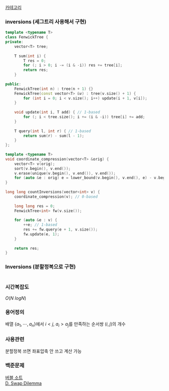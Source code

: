 [카테고리](/README.md)
### inversions (세그트리 사용해서 구현)
```cpp
template <typename T>
class FenwickTree {
private:
    vector<T> tree;
 
    T sum(int i) {
        T res = 0;
        for (; i > 0; i -= (i & -i)) res += tree[i];
        return res;
    }
 
public:
    FenwickTree(int n) : tree(n + 1) {}
    FenwickTree(const vector<T> &v) : tree(v.size() + 1) {
        for (int i = 0; i < v.size(); i++) update(i + 1, v[i]);
    }
 
    void update(int i, T add) { // 1-based
        for (; i < tree.size(); i += (i & -i)) tree[i] += add;
    }
 
    T query(int l, int r) { // 1-based
        return sum(r) - sum(l - 1);
    }
};
 
template <typename T>
void coordinate_compression(vector<T> &orig) {
    vector<T> v(orig);
    sort(v.begin(), v.end());
    v.erase(unique(v.begin(), v.end()), v.end());
    for (auto &e : orig) e = lower_bound(v.begin(), v.end(), e) - v.begin();
}
 
long long countInversions(vector<int> v) {
    coordinate_compression(v); // 0-based
    
    long long res = 0;
    FenwickTree<int> fw(v.size());
 
    for (auto &e : v) {
        ++e; // 1-based
        res += fw.query(e + 1, v.size());
        fw.update(e, 1);
    }
 
    return res;
}
```
### Inversions (분할정복으로 구현)
```

```
### 시간복잡도
$O(N~logN)$   

### 용어정의
배열 $\{a_1, \cdots, a_n\}$에서 $i \lt j$, $a_i \gt a_j$를 만족하는 순서쌍 $(i, j)$의 개수

### 사용관련
분할정복 쓰면 좌표압축 안 쓰고 계산 가능

### 백준문제
[버블 소트](https://www.acmicpc.net/problem/1517)   
[D. Swap Dilemma](https://codeforces.com/contest/1983/problem/D)